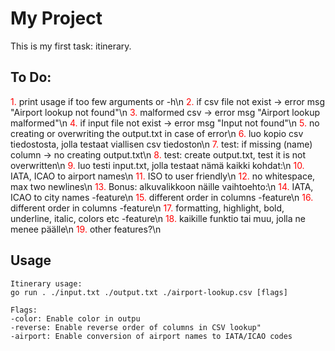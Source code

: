 # My Project

This is my first task: itinerary.

## To Do:

<span style="color:red">1.</span> print usage if too few arguments or -h\n
<span style="color:red">2.</span> if csv file not exist -> error msg "Airport lookup not found"\n
<span style="color:red">3.</span> malformed csv -> error msg  "Airport lookup malformed"\n
<span style="color:red">4.</span> if input file not exist -> error msg "Input not found"\n
<span style="color:red">5.</span> no creating or overwriting the output.txt in case of error\n
<span style="color:red">6.</span> luo kopio csv tiedostosta, jolla testaat viallisen csv tiedoston\n
<span style="color:red">7.</span> test: if missing (name) column -> no creating output.txt\n
<span style="color:red">8.</span> test: create output.txt, test it is not overwritten\n
<span style="color:red">9.</span> luo testi input.txt, jolla testaat nämä kaikki kohdat:\n
<span style="color:red">10.</span> IATA, ICAO to airport names\n
<span style="color:red">11.</span> ISO to user friendly\n
<span style="color:red">12.</span> no whitespace, max two newlines\n
<span style="color:red">13.</span> Bonus: alkuvalikkoon näille vaihtoehto:\n
<span style="color:red">14.</span> IATA, ICAO  to city names -feature\n
<span style="color:red">15.</span> different order in columns -feature\n
<span style="color:red">16.</span> different order in columns -feature\n
<span style="color:red">17.</span> formatting, highlight, bold, underline, italic, colors etc -feature\n
<span style="color:red">18.</span> kaikille funktio tai muu, jolla ne menee päälle\n
<span style="color:red">19.</span> other features?\n

## Usage

```
Itinerary usage:
go run . ./input.txt ./output.txt ./airport-lookup.csv [flags]

Flags:
-color: Enable color in outpu
-reverse: Enable reverse order of columns in CSV lookup"
-airport: Enable conversion of airport names to IATA/ICAO codes

```


